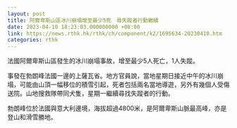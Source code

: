 ```yaml
---
layout: post
title: 阿爾卑斯山區冰川崩塌增至最少5死　尋失蹤者行動繼續
date: 2023-04-10 18:23:03.000000000 +08:00
link: https://news.rthk.hk/rthk/ch/component/k2/1695634-20230410.htm
categories: rthk
---
```


法國阿爾卑斯山區發生的冰川崩塌事故，增至最少5人死亡，1人失蹤。

事發在勃朗峰法國一邊的上薩瓦省。地方官員說，當地星期日接近中午的冰川崩塌，可能由山頂一幅移位的積雪引起，死者包括兩名當地導遊，另外有幾個人受傷送院。山地搜救隊帶同犬隻，星期一繼續尋找失蹤者的行動。

勃朗峰位於法國與意大利邊境，海拔超過4800米，是阿爾卑斯山脈最高峰，亦是登山和滑雪勝地。

